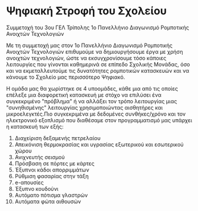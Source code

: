 # Ψηφιακή Στροφή του Σχολείου

Συμμετοχή του 3ου ΓΕΛ Τρίπολης 1ο Πανελλήνιο Διαγωνισμό Ρομποτικής Ανοιχτών Τεχνολογιών

Με τη συμμετοχή μας στον 1ο Πανελλήνιο Διαγωνισμό Ρομποτικής Ανοιχτών Τεχνολογιών επιθυμούμε να δημιουργήσουμε έργα με χρήση ανοιχτών τεχνολογιών, ώστε να εκσυγχρονίσουμε τόσο κάποιες λειτουργίες που γίνονται καθημερινά σε επίπεδο Σχολικής Μονάδας, όσο και να εκμεταλλευτούμε τις δυνατότητες ρομποτικών κατασκευών και να κάνουμε το Σχολείο μας περισσότερο Ψηφιακό.

Η ομάδα μας θα χωρίστηκε σε 4 υποομάδες, κάθε μια από τις οποίες επέλεξε μια διαφορετική κατασκευή με στόχο να επιλύσει ένα συγκεκριμένο "πρόβλημα" ή να αλλάξει τον τρόπο λειτουργίας μιας "συνηθισμένης" λειτουργίας χρησιμοποιώντας αισθητήρες και μικροελεγκτές.Πιο συγκεκριμένα με δεδομένες συνθήκες/χρόνο και τον ηλεκτρονικό εξοπλισμό που διαθέσαμε στον προγραμματισμό μας υπάρχει η κατασκευή των εξής:

 1. Διαχείριση δεξαμενής πετρελαίου</br>
 2. Απεικόνιση θερμοκρασίας και υγρασίας εξωτερικού και εσωτερικού χώρου</br>
 3. Ανιχνευτής σεισμού</br>
 4. Πρόσβαση σε πόρτες με κάρτες</br>
 5. Έξυπνοι κάδοι απορριμμάτων</br>
 6. Ρύθμιση φασαρίας στην τάξη</br>
 7. e-απουσίες</br>
 8. Έξυπνο κουδούνι</br>
 9. Αυτόματο πότισμα γλαστρών</br>
10. Αυτόματα φώτα αιθουσών</br>

